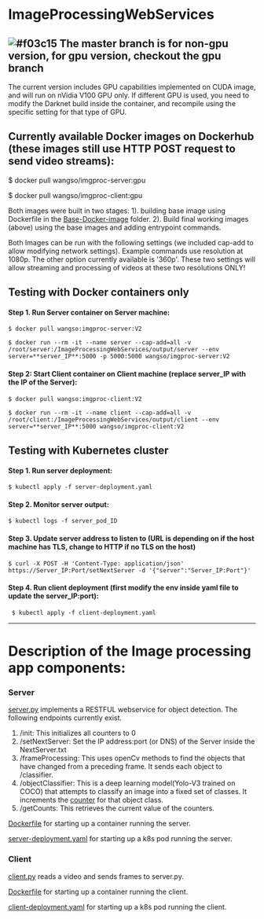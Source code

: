 # ImageProcessingWebServices
## ![#f03c15](https://via.placeholder.com/15/f03c15/000000?text=+) The master branch is for non-gpu version, for gpu version, checkout the gpu branch


The current version includes GPU capabilities implemented on CUDA image, and will run on nVidia V100 GPU only. If different GPU is used, you need to modify the Darknet build inside the container, and recompile using the specific setting for that type of GPU. 

## Currently available Docker images on Dockerhub (these images still use HTTP POST request to send video streams):

$ docker pull wangso/imgproc-server:gpu

$ docker pull wangso/imgproc-client:gpu

Both images were built in two stages: 1). building base image using Dockerfile in the [Base-Docker-image](https://github.com/wangso/ImageProcessingWebServices/blob/master/Base-Docker-image/) folder. 2). Build final working images (above) using the base images and adding entrypoint commands. 

Both Images can be run with the following settings (we included cap-add to allow modifying network settings). Example commands use resolution at 1080p. The other option currently available is '360p'. These two settings will allow streaming and processing of videos at these two resolutions ONLY!

## Testing with Docker containers only

#### Step 1. Run Server container on Server machine: 

    $ docker pull wangso:imgproc-server:V2 
    
    $ docker run --rm -it --name server --cap-add=all -v /root/server:/ImageProcessingWebServices/output/server --env server=**server_IP**:5000 -p 5000:5000 wangso/imgproc-server:V2
    
<!-- #### Step 2: Before running client, we need to update the server address inside the Server container (replace both server_IP with the IP of the Server) 
#### This command can be run from anywhere where you have curl installed:
    
    $ curl -X POST -H 'Content-Type: application/json' http://**Server_IP**:5000/setNextServer -d '{"server":"**server_IP**:5000"}'
     -->
#### Step 2: Start Client container on Client machine (replace server_IP with the IP of the Server):
    
    $ docker pull wangso:imgproc-client:V2 
    
    $ docker run --rm -it --name client --cap-add=all -v /root/client:/ImageProcessingWebServices/output/client --env server=**server_IP**:5000 wangso/imgproc-client:V2

    
## Testing with Kubernetes cluster

#### Step 1. Run server deployment:

    $ kubectl apply -f server-deployment.yaml
    
#### Step 2. Monitor server output:

    $ kubectl logs -f server_pod_ID

#### Step 3. Update server address to listen to (URL is depending on if the host machine has TLS, change to HTTP if no TLS on the host)

    $ curl -X POST -H 'Content-Type: application/json' https://Server_IP:Port/setNextServer -d '{"server":"Server_IP:Port"}'
    
#### Step 4. Run client deployment (first modify the env inside yaml file to update the server_IP:port): 

     $ kubectl apply -f client-deployment.yaml
     
     
     
------------------------------------------------------------------------
# Description of the Image processing app components: 

### Server 
[server.py](https://github.com/wangso/ImageProcessingWebServices/blob/master/Server/server.py) implements a RESTFUL webservice for object detection.
The following endpoints currently exist.
1. /init: This initializes all counters to 0
2. /setNextServer: Set the IP address:port (or DNS) of the Server inside the NextServer.txt 
3. /frameProcessing: This uses openCv methods to find the objects that have changed from a preceding frame. It sends each object to /classifier.
4. /objectClassifier: This is a deep learning model(Yolo-V3 trained on COCO) that attempts to classify an image into a fixed set of classes. It increments the [counter](https://github.com/wangso/ImageProcessingWebServices/blob/master/output/server/output.txt) for that object class.
5. /getCounts: This retrieves the current value of the counters.

[Dockerfile](https://github.com/wangso/ImageProcessingWebServices/blob/master/Server/Dockerfile) for starting up a container running the server.

[server-deployment.yaml](https://github.com/wangso/ImageProcessingWebServices/blob/master/Kubenetes-manifest/server-deployment.yaml) for starting up a k8s pod running the server.

### Client 
[client.py](https://github.com/wangso/ImageProcessingWebServices/blob/master/Client/client.py) reads a video and sends frames to server.py.

[Dockerfile](https://github.com/wangso/ImageProcessingWebServices/blob/master/Client/Dockerfile) for starting up a container running the client.

[client-deployment.yaml](https://github.com/wangso/ImageProcessingWebServices/blob/master/Kubenetes-manifest/client-deployment.yaml) for starting up a k8s pod running the client.


